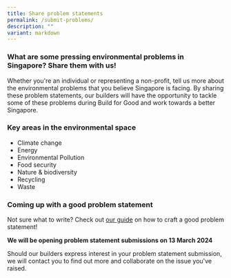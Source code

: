 ```yaml
---
title: Share problem statements
permalink: /submit-problems/
description: ""
variant: markdown
---
```

### **What are some pressing environmental problems in Singapore? Share them with us!**

Whether you're an individual or representing a non-profit, tell us more about the environmental problems that you believe Singapore is facing. By sharing these problem statements, our builders will have the opportunity to tackle some of these problems during Build for Good and work towards a better Singapore.

### Key areas in the environmental space

* Climate change
* Energy
* Environmental Pollution
* Food security
* Nature & biodiversity
* Recycling
* Waste

### Coming up with a good problem statement
Not sure what to write? Check out [our guide](/problem-statement-guide/) on how to craft a good problem statement!



**We will be opening problem statement submissions on 13 March 2024**

Should our builders express interest in your problem statement submission, we will contact you to find out more and collaborate on the issue you've raised.